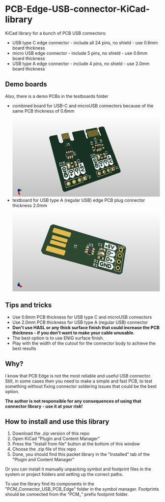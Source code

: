 # PCB-Edge-USB-connector-KiCad-library
KiCad library for a bunch of PCB USB connectors:

- USB type C edge connector - include all 24 pins, no shield - use 0.6mm board thickness
- micro USB edge connector - include 5 pins, no shield - use 0.6mm board thickness
- USB type A edge connector - include 4 pins, no shield - use 2.0mm board thickness

## Demo boards
Also, there is a demo PCBs in the testboards folder 
- combined board for USB-C and microUSB connectors because of the same PCB thickness of 0.6mm
![USB-C and microUSB testboard](./assets/USB_C_and_microUSB_testboard_rev.A01.png)
- testboard for USB type A (regular USB) edge PCB plug connector thickness 2.0mm
![USB type A testboard](./assets/USB_A_testboard_rev.A01.png)

## Tips and tricks

- Use 0.6mm PCB thickness for USB type C and microUSB connectors
- Use 2.0mm PCB thickness for USB type A (regular USB) connector
- **Don't use HASL or any thick surface finish that could increase the PCB thickness - if you don't want to make your cable unusable.**
- The best option is to use ENIG surface finish.
- Play with the width of the cutout for the connector body to achieve the best results

## Why?

I know that PCB Edge is not the most reliable and useful USB connector. Still, in some cases then you need to make a simple and fast PCB, to test something without fixing connector soldering issues that could be the best option.

**The author is not responsible for any consequences of using that connector library - use it at your risk!**

## How to install and use this library

1. Download the .zip version of this repo
2. Open KiCad "Plugin and Content Manager"
3. Press the "Install from file" button at the bottom of this window
4. Choose the .zip file of this repo
5. Done, you should find this packet library in the "Installed" tab of the "Plugin and Content Manager"

Or you can install it manually unpacking symbol and footprint files in the system or project folders and setting up the correct paths.

To use the library find its components in the "PCM_Connector_USB_PCB_Edge" folder in the symbol manager. Footprints should be connected from the "PCM_" prefix footprint folder.

